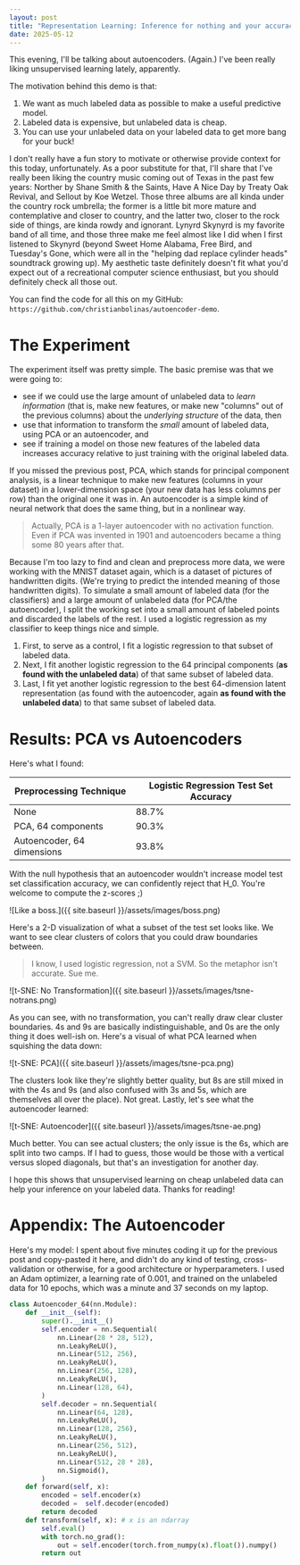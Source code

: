 ```yaml
---
layout: post
title: "Representation Learning: Inference for nothing and your accuracy for free"
date: 2025-05-12
---
```

This evening, I'll be talking about autoencoders. (Again.) I've been really liking unsupervised learning lately, apparently.

The motivation behind this demo is that:

1. We want as much labeled data as possible to make a useful predictive model.
1. Labeled data is expensive, but unlabeled data is cheap.
1. You can use your unlabeled data on your labeled data to get more bang for your buck!

I don't really have a fun story to motivate or otherwise provide context for this today, unfortunately. As a poor substitute for that, I'll share that I've really been liking the country music coming out of Texas in the past few years: Norther by Shane Smith & the Saints, Have A Nice Day by Treaty Oak Revival, and Sellout by Koe Wetzel. Those three albums are all kinda under the country rock umbrella; the former is a little bit more mature and contemplative and closer to country, and the latter two, closer to the rock side of things, are kinda rowdy and ignorant. Lynyrd Skynyrd is my favorite band of all time, and those three make me feel almost like I did when I first listened to Skynyrd (beyond Sweet Home Alabama, Free Bird, and Tuesday's Gone, which were all in the "helping dad replace cylinder heads" soundtrack growing up). My aesthetic taste definitely doesn't fit what you'd expect out of a recreational computer science enthusiast, but you should definitely check all those out.

You can find the code for all this on my GitHub: `https://github.com/christianbolinas/autoencoder-demo`.

# The Experiment
The experiment itself was pretty simple. The basic premise was that we were going to:

- see if we could use the large amount of unlabeled data to _learn information_ (that is, make new features, or make new "columns" out of the previous columns) about the _underlying structure_ of the data, then
- use that information to transform the _small_ amount of labeled data, using PCA or an autoencoder, and
- see if training a model on those new features of the labeled data increases accuracy relative to just training with the original labeled data.

If you missed the previous post, PCA, which stands for principal component analysis, is a linear technique to make new features (columns in your dataset) in a lower-dimension space (your new data has less columns per row) than the original one it was in. An autoencoder is a simple kind of neural network that does the same thing, but in a nonlinear way.

> Actually, PCA is a 1-layer autoencoder with no activation function. Even if PCA was invented in 1901 and autoencoders became a thing some 80 years after that.

Because I'm too lazy to find and clean and preprocess more data, we were working with the MNIST dataset again, which is a dataset of pictures of handwritten digits. (We're trying to predict the intended meaning of those handwritten digits). To simulate a small amount of labeled data (for the classifiers) and a large amount of unlabeled data (for PCA/the autoencoder), I split the working set into a small amount of labeled points and discarded the labels of the rest. I used a logistic regression as my classifier to keep things nice and simple.

1. First, to serve as a control, I fit a logistic regression to that subset of labeled data.
1. Next, I fit another logistic regression to the 64 principal components (__as found with the unlabeled data__) of that same subset of labeled data.
1. Last, I fit yet another logistic regression to the best 64-dimension latent representation (as found with the autoencoder, again __as found with the unlabeled data__) to that same subset of labeled data.

# Results: PCA vs Autoencoders
Here's what I found:

| Preprocessing Technique       | Logistic Regression Test Set Accuracy |
| ----------------------------- | ------------------------------------- |
| None                          | 88.7%                                 |
| PCA, 64 components            | 90.3%                                 |
| Autoencoder, 64 dimensions    | 93.8%                                 |

With the null hypothesis that an autoencoder wouldn't increase model test set classification accuracy, we can confidently reject that H_0. You're welcome to compute the z-scores ;)

![Like a boss.]({{ site.baseurl }}/assets/images/boss.png)

Here's a 2-D visualization of what a subset of the test set looks like. We want to see clear clusters of colors that you could draw boundaries between.

> I know, I used logistic regression, not a SVM. So the metaphor isn't accurate. Sue me.

![t-SNE: No Transformation]({{ site.baseurl }}/assets/images/tsne-notrans.png)

As you can see, with no transformation, you can't really draw clear cluster boundaries. 4s and 9s are basically indistinguishable, and 0s are the only thing it does well-ish on. Here's a visual of what PCA learned when squishing the data down:

![t-SNE: PCA]({{ site.baseurl }}/assets/images/tsne-pca.png)

The clusters look like they're slightly better quality, but 8s are still mixed in with the 4s and 9s (and also confused with 3s and 5s, which are themselves all over the place). Not great. Lastly, let's see what the autoencoder learned:

![t-SNE: Autoencoder]({{ site.baseurl }}/assets/images/tsne-ae.png)

Much better. You can see actual clusters; the only issue is the 6s, which are split into two camps. If I had to guess, those would be those with a vertical versus sloped diagonals, but that's an investigation for another day.

I hope this shows that unsupervised learning on cheap unlabeled data can help your inference on your labeled data. Thanks for reading!

# Appendix: The Autoencoder
Here's my model: I spent about five minutes coding it up for the previous post and copy-pasted it here, and didn't do any kind of testing, cross-validation or otherwise, for a good architecture or hyperparameters. I used an Adam optimizer, a learning rate of 0.001, and trained on the unlabeled data for 10 epochs, which was a minute and 37 seconds on my laptop.

```python
class Autoencoder_64(nn.Module):
    def __init__(self):
        super().__init__()
        self.encoder = nn.Sequential(
            nn.Linear(28 * 28, 512),
            nn.LeakyReLU(),
            nn.Linear(512, 256),
            nn.LeakyReLU(),
            nn.Linear(256, 128),
            nn.LeakyReLU(),
            nn.Linear(128, 64),
        )
        self.decoder = nn.Sequential(
            nn.Linear(64, 128),
            nn.LeakyReLU(),
            nn.Linear(128, 256),
            nn.LeakyReLU(),
            nn.Linear(256, 512),
            nn.LeakyReLU(),
            nn.Linear(512, 28 * 28),
            nn.Sigmoid(),
        )
    def forward(self, x):
        encoded = self.encoder(x)
        decoded =  self.decoder(encoded)
        return decoded
    def transform(self, x): # x is an ndarray
        self.eval()
        with torch.no_grad():
            out = self.encoder(torch.from_numpy(x).float()).numpy()
        return out
```
